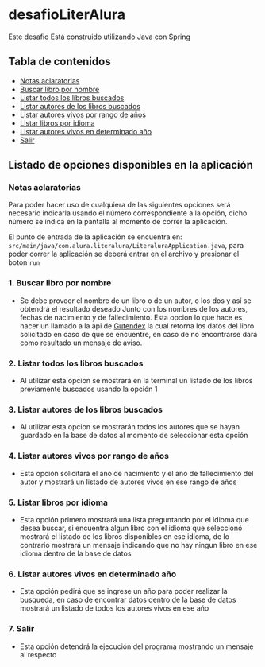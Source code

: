 # desafioLiterAlura

Este desafio Está construido utilizando Java con Spring

## Tabla de contenidos

- [Notas aclaratorias](#notas-aclaratorias)
- [Buscar libro por nombre](#1-buscar-libro-por-nombre)
- [Listar todos los libros buscados](#2-listar-todos-los-libros-buscados)
- [Listar autores de los libros buscados](#3-listar-autores-de-los-libros-buscados)
- [Listar autores vivos por rango de años](#4-listar-autores-vivos-por-rango-de-años)
- [Listar libros por idioma](#5-listar-libros-por-idioma)
- [Listar autores vivos en determinado año](#6-listar-autores-vivos-en-determinado-año)
- [Salir](#7-salir)

## Listado de opciones disponibles en la aplicación

### Notas aclaratorias
Para poder hacer uso de cualquiera de las siguientes opciones será necesario indicarla usando el número correspondiente a la opción, dicho número se indica en la pantalla al momento de correr la aplicación.

El punto de entrada de la aplicación se encuentra en: `src/main/java/com.alura.literalura/LiteraluraApplication.java`, para poder correr la aplicación se deberá entrar en el archivo y presionar el boton `run`

### 1. Buscar libro por nombre
- Se debe proveer el nombre de un libro o de un autor, o los dos y así se obtendrá el resultado deseado Junto con los nombres de los autores, fechas de nacimiento y de fallecimiento. Esta opcion lo que hace es hacer un llamado a la api de [Gutendex](https://gutendex.com/books/) la cual retorna los datos del libro solicitado en caso de que se encuentre, en caso de no encontrarse dará como resultado un mensaje de aviso. 

### 2. Listar todos los libros buscados
- Al utilizar esta opcion se mostrará en la terminal un listado de los libros previamente buscados
usando la opción 1

### 3. Listar autores de los libros buscados

- Al utilizar esta opcion se mostrarán todos los autores que se hayan guardado en la base de datos al momento de seleccionar esta opción

### 4. Listar autores vivos por rango de años

- Esta opción solicitará el año de nacimiento y el año de fallecimiento del autor y mostrará un listado de autores vivos en ese rango de años

### 5. Listar libros por idioma

- Esta opción primero mostrará una lista preguntando por el idioma que desea buscar, si encuentra algun libro con el idioma que seleccionó mostrará el listado de los libros disponibles en ese idioma, de lo contrario mostrará un mensaje indicando que no hay ningun libro en ese idioma dentro de la base de datos

### 6. Listar autores vivos en determinado año

- Esta opción pedirá que se ingrese un año para poder realizar la busqueda, en caso de encontrar datos dentro de la base de datos mostrará un listado de todos los autores vivos en ese año

### 7. Salir

- Esta opción detendrá la ejecución del programa mostrando un mensaje al respecto